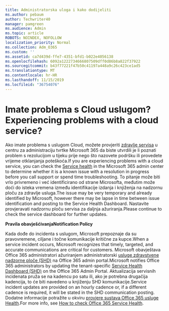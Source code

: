 ```yaml
---
title: Administratorska uloga i kako dodijeliti
ms.author: pebaum
author: Techwriter40
manager: pamgreen
ms.audience: Admin
ms.topic: article
ROBOTS: NOINDEX, NOFOLLOW
localization_priority: Normal
ms.collection: Adm_O365
ms.custom: ''
ms.assetid: ca7d439d-ffe7-4351-bfd1-b022e4056138
ms.openlocfilehash: 6092a1222734666807509dff0d86b8a822f37922
ms.sourcegitcommit: b43f77221f47b50c41197a448a9c26c423ce1ad5
ms.translationtype: MT
ms.contentlocale: hr-HR
ms.lasthandoff: 11/15/2019
ms.locfileid: "36754076"
---
```

# <a name="experiencing-problems-with-a-cloud-service"></a><span data-ttu-id="bca75-102">Imate problema s Cloud uslugom?</span><span class="sxs-lookup"><span data-stu-id="bca75-102">Experiencing problems with a cloud service?</span></span>

<span data-ttu-id="bca75-103">Ako imate problema s uslugom Cloud, možete provjeriti [zdravlje servisa](https://admin.microsoft.com/AdminPortal/Home#/servicehealth) u centru za administraciju tvrtke Microsoft 365 da biste utvrdili je li poznati problem s rezolucijom u tijeku prije nego što nazovete podršku ili provedete vrijeme otklanjanja poteškoća.</span><span class="sxs-lookup"><span data-stu-id="bca75-103">If you are experiencing problems with a cloud service, you can check the [Service health](https://admin.microsoft.com/AdminPortal/Home#/servicehealth) in the Microsoft 365 admin center to determine whether it is a known issue with a resolution in progress before you call support or spend time troubleshooting.</span></span> <span data-ttu-id="bca75-104">To pitanje može biti vrlo privremeno i već identificirano od strane Microsofta, međutim može doći do isteka vremena između identifikacije izdanja i knjiženja na nadzornu ploču za zdravlje usluga.</span><span class="sxs-lookup"><span data-stu-id="bca75-104">The issue may be very temporary and already identified by Microsoft, however there may be lapse in time between issue identification and posting to the Service Health Dashboard.</span></span> <span data-ttu-id="bca75-105">Nastavite provjeravati nadzornu ploču servisa za daljnja ažuriranja.</span><span class="sxs-lookup"><span data-stu-id="bca75-105">Please continue to check the service dashboard for further updates.</span></span>

<span data-ttu-id="bca75-106">**Pravila obavješćivanja**</span><span class="sxs-lookup"><span data-stu-id="bca75-106">**Notification Policy**</span></span>

<span data-ttu-id="bca75-107">Kada dođe do incidenta s uslugom, Microsoft prepoznaje da su pravovremene, ciljane i točne komunikacije kritične za kupce.</span><span class="sxs-lookup"><span data-stu-id="bca75-107">When a service incident occurs, Microsoft recognizes that timely, targeted, and accurate communications are critical for customers.</span></span> <span data-ttu-id="bca75-108">Microsoft obavještava Office 365 administratori ažuriranjem administratorski [usluge zdravstvene nadzorne ploče (SHD)](https://admin.microsoft.com/AdminPortal/Home#/servicehealth) na Office 365 admin portal.</span><span class="sxs-lookup"><span data-stu-id="bca75-108">Microsoft notifies Office 365 administrators by updating the tenant-specific [Service Health Dashboard (SHD)](https://admin.microsoft.com/AdminPortal/Home#/servicehealth) on the Office 365 Admin Portal.</span></span> <span data-ttu-id="bca75-109">Aktualizacija servisnih incidenata pruža se na kadencu po satu ili, ako je potrebna drugačija kadencija, to će biti navedeno u knjiženju SHD komunikacije.</span><span class="sxs-lookup"><span data-stu-id="bca75-109">Service incident updates are provided on an hourly cadence or, if a different cadence is required, it will be stated in the SHD communication posting.</span></span> <span data-ttu-id="bca75-110">Dodatne informacije potražite u okviru [provjere sustava Office 365 usluge Health](https://docs.microsoft.com/office365/enterprise/view-service-health).</span><span class="sxs-lookup"><span data-stu-id="bca75-110">For more info, see [How to check Office 365 Service Health](https://docs.microsoft.com/office365/enterprise/view-service-health).</span></span>

